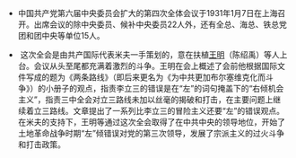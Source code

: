 - 中国共产党第六届中央委员会扩大的第四次全体会议于1931年1月7日在上海召开。出席会议的除中央委员、候补中央委员22人外，还有全总、海总、铁总党团和团中央等单位15人。

- ​         这次全会是由共产国际代表米夫一手策划的，意在扶植[王明](https://zh.wikipedia.org/wiki/王明)（陈绍禹）等人上台。会议从头至尾都充满着激烈的斗争。王明在会上概述了会前他根据国际文件写成的题为《两条路线》（即后来更名为《为中共更加布尔塞维克化而斗争》）的小册子的观点，指责李立三的错误是在“左”的词句掩盖下的“右倾机会主义”，指责三中全会对立三路线未加以丝毫的揭破和打击，在主要问题上继续着立三路线。文章提出了一系列比李立三的冒险主义还要“左”的错误观点。在米夫的支持下，王明等通过这次全会取得了在中共中央的领导地位，开始了土地革命战争时期“左”倾错误对党的第三次领导，发展了宗派主义的过火斗争和打击政策。
